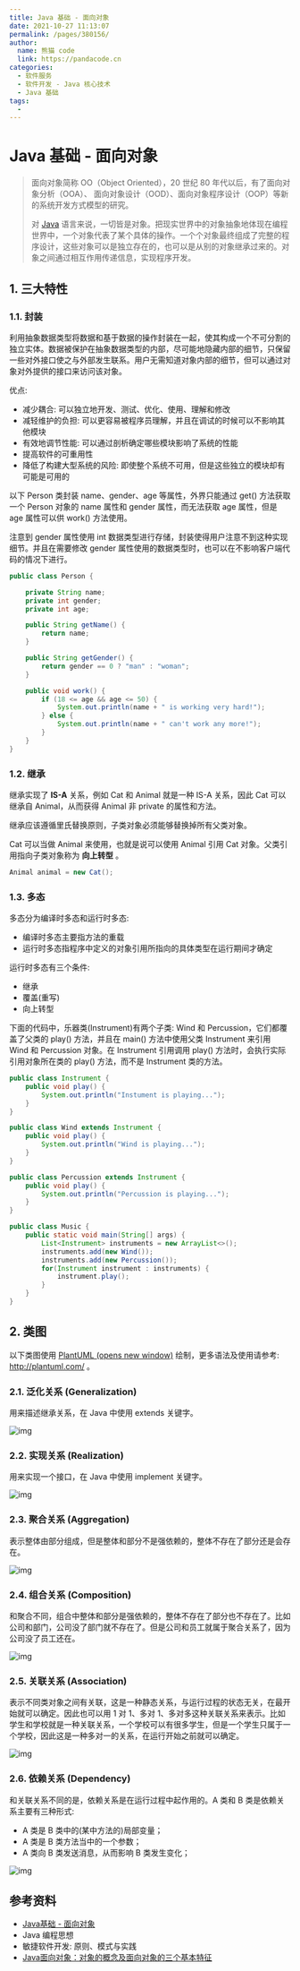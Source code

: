 ```yaml
---
title: Java 基础 - 面向对象
date: 2021-10-27 11:13:07
permalink: /pages/380156/
author: 
  name: 熊猫 code
  link: https://pandacode.cn
categories: 
  - 软件服务
  - 软件开发 - Java 核心技术
  - Java 基础
tags: 
  - 
---
```


# Java 基础 - 面向对象

> 面向对象简称 OO（Object Oriented），20 世纪 80 年代以后，有了面向对象分析（OOA）、 面向对象设计（OOD）、面向对象程序设计（OOP）等新的系统开发方式模型的研究。
>
> 对 [Java](http://c.biancheng.net/java/) 语言来说，一切皆是对象。把现实世界中的对象抽象地体现在编程世界中，一个对象代表了某个具体的操作。一个个对象最终组成了完整的程序设计，这些对象可以是独立存在的，也可以是从别的对象继承过来的。对象之间通过相互作用传递信息，实现程序开发。

## 1. 三大特性

### 1.1. 封装

利用抽象数据类型将数据和基于数据的操作封装在一起，使其构成一个不可分割的独立实体。数据被保护在抽象数据类型的内部，尽可能地隐藏内部的细节，只保留一些对外接口使之与外部发生联系。用户无需知道对象内部的细节，但可以通过对象对外提供的接口来访问该对象。

优点:

- 减少耦合: 可以独立地开发、测试、优化、使用、理解和修改
- 减轻维护的负担: 可以更容易被程序员理解，并且在调试的时候可以不影响其他模块
- 有效地调节性能: 可以通过剖析确定哪些模块影响了系统的性能
- 提高软件的可重用性
- 降低了构建大型系统的风险: 即使整个系统不可用，但是这些独立的模块却有可能是可用的

以下 Person 类封装 name、gender、age 等属性，外界只能通过 get() 方法获取一个 Person 对象的 name 属性和 gender 属性，而无法获取 age 属性，但是 age 属性可以供 work() 方法使用。

注意到 gender 属性使用 int 数据类型进行存储，封装使得用户注意不到这种实现细节。并且在需要修改 gender 属性使用的数据类型时，也可以在不影响客户端代码的情况下进行。

```java
public class Person {

    private String name;
    private int gender;
    private int age;

    public String getName() {
        return name;
    }

    public String getGender() {
        return gender == 0 ? "man" : "woman";
    }

    public void work() {
        if (18 <= age && age <= 50) {
            System.out.println(name + " is working very hard!");
        } else {
            System.out.println(name + " can't work any more!");
        }
    }
}
```

### 1.2. 继承

继承实现了  **IS-A**  关系，例如 Cat 和 Animal 就是一种 IS-A 关系，因此 Cat 可以继承自 Animal，从而获得 Animal 非 private 的属性和方法。

继承应该遵循里氏替换原则，子类对象必须能够替换掉所有父类对象。

Cat 可以当做 Animal 来使用，也就是说可以使用 Animal 引用 Cat 对象。父类引用指向子类对象称为  **向上转型** 。

```java
Animal animal = new Cat();
```

### 1.3. 多态

多态分为编译时多态和运行时多态:

- 编译时多态主要指方法的重载
- 运行时多态指程序中定义的对象引用所指向的具体类型在运行期间才确定

运行时多态有三个条件:

- 继承
- 覆盖(重写)
- 向上转型

下面的代码中，乐器类(Instrument)有两个子类: Wind 和 Percussion，它们都覆盖了父类的 play() 方法，并且在 main() 方法中使用父类 Instrument 来引用 Wind 和 Percussion 对象。在 Instrument 引用调用 play() 方法时，会执行实际引用对象所在类的 play() 方法，而不是 Instrument 类的方法。

```java
public class Instrument {
    public void play() {
        System.out.println("Instument is playing...");
    }
}

public class Wind extends Instrument {
    public void play() {
        System.out.println("Wind is playing...");
    }
}

public class Percussion extends Instrument {
    public void play() {
        System.out.println("Percussion is playing...");
    }
}

public class Music {
    public static void main(String[] args) {
        List<Instrument> instruments = new ArrayList<>();
        instruments.add(new Wind());
        instruments.add(new Percussion());
        for(Instrument instrument : instruments) {
            instrument.play();
        }
    }
}
```

## 2. 类图

以下类图使用 [PlantUML  (opens new window)](https://www.planttext.com/) 绘制，更多语法及使用请参考: http://plantuml.com/ 。

### 2.1. 泛化关系 (Generalization)

用来描述继承关系，在 Java 中使用 extends 关键字。

![img](https://cdn.jsdelivr.net/gh/guoshunfa/pandacode-files/blog/202111012111287.png) 

### 2.2. 实现关系 (Realization)

用来实现一个接口，在 Java 中使用 implement 关键字。

![img](https://cdn.jsdelivr.net/gh/guoshunfa/pandacode-files/blog/202111012110243.png) 

### 2.3. 聚合关系 (Aggregation)

表示整体由部分组成，但是整体和部分不是强依赖的，整体不存在了部分还是会存在。

![img](https://www.pdai.tech/_images/pics/SoWkIImgAStDuU8goIp9ILLmJ4ylIar.png) 

### 2.4. 组合关系 (Composition)

和聚合不同，组合中整体和部分是强依赖的，整体不存在了部分也不存在了。比如公司和部门，公司没了部门就不存在了。但是公司和员工就属于聚合关系了，因为公司没了员工还在。

![img](https://www.pdai.tech/_images/pics/SoWkIImgAStDuU8goIp9ILLmpiyjo2_.png) 

### 2.5. 关联关系 (Association)

表示不同类对象之间有关联，这是一种静态关系，与运行过程的状态无关，在最开始就可以确定。因此也可以用 1 对 1、多对 1、多对多这种关联关系来表示。比如学生和学校就是一种关联关系，一个学校可以有很多学生，但是一个学生只属于一个学校，因此这是一种多对一的关系，在运行开始之前就可以确定。

![img](https://cdn.jsdelivr.net/gh/guoshunfa/pandacode-files/blog/202111012109673.png) 

### 2.6. 依赖关系 (Dependency)

和关联关系不同的是，依赖关系是在运行过程中起作用的。A 类和 B 类是依赖关系主要有三种形式:

- A 类是 B 类中的(某中方法的)局部变量；
- A 类是 B 类方法当中的一个参数；
- A 类向 B 类发送消息，从而影响 B 类发生变化；

![img](https://cdn.jsdelivr.net/gh/guoshunfa/pandacode-files/blog/202111012108762.png) 

## 参考资料

- [Java基础 - 面向对象](https://www.pdai.tech/md/java/basic/java-basic-oop.html)
- Java 编程思想
- 敏捷软件开发: 原则、模式与实践
- [Java面向对象：对象的概念及面向对象的三个基本特征](http://c.biancheng.net/view/939.html)

